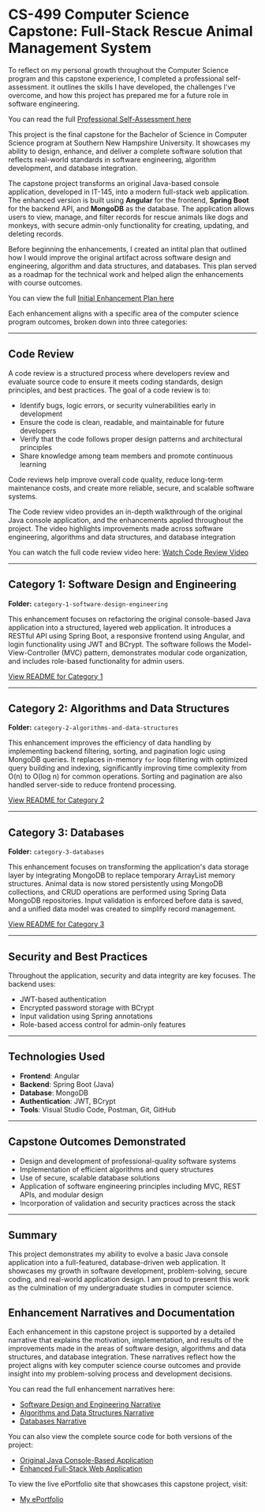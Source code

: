 # CS-499 Computer Science Capstone: Full-Stack Rescue Animal Management System

To reflect on my personal growth throughout the Computer Science program and this capstone experience, I completed a professional self-assessment. it outlines the skills I have developed, the challenges I've overcome, and how this project has prepared
me for a future role in software engineering.

You can read the full [Professional Self-Assessment here](./Professional%20Self-Assessment.md)

This project is the final capstone for the Bachelor of Science in Computer Science program at Southern New Hampshire University. It showcases my ability to design, enhance, and deliver a complete software solution that reflects real-world standards in software engineering, algorithm development, and database integration.

The capstone project transforms an original Java-based console application, developed in IT-145, into a modern full-stack web application. The enhanced version is built using **Angular** for the frontend, **Spring Boot** for the backend API, and **MongoDB** as the database. The application allows users to view, manage, and filter records for rescue animals like dogs and monkeys, with secure admin-only functionality for creating, updating, and deleting records.

Before beginning the enhancements, I created an intital plan that outlined how I would improve the original artifact across software design and engineering, algorithm and data structures, and databases. This plan served as a roadmap for the technical
work and helped align the enhancements with course outcomes. 

You can view the full [Initial Enhancement Plan here](./initial-enhancement-plan.md)

Each enhancement aligns with a specific area of the computer science program outcomes, broken down into three categories:

---

## Code Review 

A code review is a structured process where developers review and evaluate source code to ensure it meets coding standards, design principles, and best practices. The goal of a code review is to:
- Identify bugs, logic errors, or security vulnerabilities early in development
- Ensure the code is clean, readable, and maintainable for future developers
- Verify that the code follows proper design patterns and architectural principles
- Share knowledge among team members and promote continuous learning

Code reviews help improve overall code quality, reduce long-term maintenance costs, and create more reliable, secure, and scalable software systems. 

The Code review video provides an in-depth walkthrough of the original Java console application, and the enhancements applied throughout the project. The video highlights improvements made across software engineering, algorithms and data structures, and database integration

You can watch the full code review video here:
[Watch Code Review Video](https://www.youtube.com/watch?v=lfZujDgJ_nw)

---

## Category 1: Software Design and Engineering

**Folder:** `category-1-software-design-engineering`

This enhancement focuses on refactoring the original console-based Java application into a structured, layered web application. It introduces a RESTful API using Spring Boot, a responsive frontend using Angular, and login functionality using JWT and BCrypt. The software follows the Model-View-Controller (MVC) pattern, demonstrates modular code organization, and includes role-based functionality for admin users.

[View README for Category 1](./category-1-software-design-engineering/README.md)

---

## Category 2: Algorithms and Data Structures

**Folder:** `category-2-algorithms-and-data-structures`

This enhancement improves the efficiency of data handling by implementing backend filtering, sorting, and pagination logic using MongoDB queries. It replaces in-memory `for` loop filtering with optimized query building and indexing, significantly improving time complexity from O(n) to O(log n) for common operations. Sorting and pagination are also handled server-side to reduce frontend processing.

[View README for Category 2](./category-2-algorithms-and-data-structures/README.md)

---

## Category 3: Databases

**Folder:** `category-3-databases`

This enhancement focuses on transforming the application's data storage layer by integrating MongoDB to replace temporary ArrayList memory structures. Animal data is now stored persistently using MongoDB collections, and CRUD operations are performed using Spring Data MongoDB repositories. Input validation is enforced before data is saved, and a unified data model was created to simplify record management.

[View README for Category 3](./category-3-databases/README.md)

---

## Security and Best Practices

Throughout the application, security and data integrity are key focuses. The backend uses:
- JWT-based authentication
- Encrypted password storage with BCrypt
- Input validation using Spring annotations
- Role-based access control for admin-only features

---

## Technologies Used

- **Frontend**: Angular
- **Backend**: Spring Boot (Java)
- **Database**: MongoDB
- **Authentication**: JWT, BCrypt
- **Tools**: Visual Studio Code, Postman, Git, GitHub

---

## Capstone Outcomes Demonstrated

- Design and development of professional-quality software systems
- Implementation of efficient algorithms and query structures
- Use of secure, scalable database solutions
- Application of software engineering principles including MVC, REST APIs, and modular design
- Incorporation of validation and security practices across the stack

---

## Summary

This project demonstrates my ability to evolve a basic Java console application into a full-featured, database-driven web application. It showcases my growth in software development, problem-solving, secure coding, and real-world application design. I am proud to present this work as the culmination of my undergraduate studies in computer science.

## Enhancement Narratives and Documentation

Each enhancement in this capstone project is supported by a detailed narrative that explains the motivation, implementation, and results of the improvements made in the areas of software design, algorithms and data structures, and database integration. These narratives reflect how the project aligns with key computer science course outcomes and provide insight into my problem-solving process and development decisions.

You can read the full enhancement narratives here:
- [Software Design and Engineering Narrative](./category-1-software-engineering-design/Software%20Design%20and%20Engineering%20Narrative.md)
- [Algorithms and Data Structures Narrative](./category-2-algorithms-and-data-structures/Algorithms%20and%20Data%20Structures%20Narrative.md)
- [Databases Narrative](./category-3-databases/Databases%20Narrative.md)

You can also view the complete source code for both versions of the project:
- [Original Java Console-Based Application](./original-artifact-rescue-animal-app)
- [Enhanced Full-Stack Web Application](./enhanced-rescue-animal-app)

To view the live ePortfolio site that showcases this capstone project, visit:  
- [My ePortfolio](https://your-username.github.io/)

